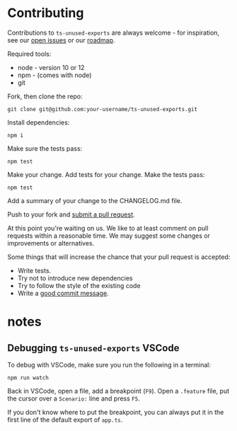 # Contributing

Contributions to `ts-unused-exports` are always welcome - for inspiration, see our [open issues](https://github.com/pzavolinsky/ts-unused-exports/issues) or our [roadmap](https://github.com/pzavolinsky/ts-unused-exports/wiki).

Required tools:

- node - version 10 or 12
- npm - (comes with node)
- git

Fork, then clone the repo:

    git clone git@github.com:your-username/ts-unused-exports.git

Install dependencies:

    npm i

Make sure the tests pass:

    npm test

Make your change. Add tests for your change. Make the tests pass:

    npm test

Add a summary of your change to the CHANGELOG.md file.

Push to your fork and [submit a pull request][pr].

[pr]: https://github.com/pzavolinsky/ts-unused-exports/compare/

At this point you're waiting on us. We like to at least comment on pull requests
within a reasonable time. We may suggest some changes or improvements or alternatives.

Some things that will increase the chance that your pull request is accepted:

- Write tests.
- Try not to introduce new dependencies
- Try to follow the style of the existing code
- Write a [good commit message][commit].

[commit]: http://tbaggery.com/2008/04/19/a-note-about-git-commit-messages.html

# notes

## Debugging `ts-unused-exports` VSCode

To debug with VSCode, make sure you run the following in a terminal:

    npm run watch

Back in VSCode, open a file, add a breakpoint (`F9`).
Open a `.feature` file, put the cursor over a `Scenario:` line and press `F5`.

If you don't know where to put the breakpoint, you can always put it in the first line of the default export of `app.ts`.
